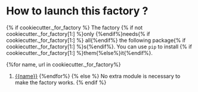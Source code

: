 How to launch this factory ?
============================
{% if cookiecutter._for_factory %}
The factory {% if not cookiecutter._for_factory[1:] %}only {%endif%}needs{% if cookiecutter._for_factory[1:] %} all{%endif%} the following package{% if cookiecutter._for_factory[1:] %}s{%endif%}. You can use ``pip`` to install {% if cookiecutter._for_factory[1:] %}them{%else%}it{%endif%}.

{%for name, url in cookiecutter._for_factory%}
  1. [{{name}}]({{url}})
{%endfor%}
{% else %}
No extra module is necessary to make the factory works.
{% endif %}
